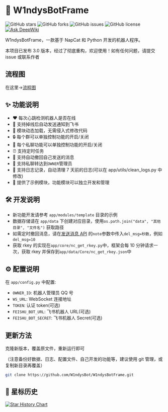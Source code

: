 # 🤖 W1ndysBotFrame

![GitHub stars](https://img.shields.io/github/stars/W1ndysBot/W1ndysBotFrame?style=flat-square)
![GitHub forks](https://img.shields.io/github/forks/W1ndysBot/W1ndysBotFrame?style=flat-square)
![GitHub issues](https://img.shields.io/github/issues/W1ndysBot/W1ndysBotFrame?style=flat-square)
![GitHub license](https://img.shields.io/github/license/W1ndysBot/W1ndysBotFrame?style=flat-square)
[![Ask DeepWiki](https://deepwiki.com/badge.svg)](https://deepwiki.com/W1ndysBot/W1ndysBotFrame)

W1ndysBotFrame，一款基于 NapCat 和 Python 开发的机器人程序。

本项目已发布 3.0 版本，经过了彻底重构，欢迎使用！如有任何问题，请提交 issue 或联系作者

## 流程图

在这里->[流程图](./docs/flow_diagram.md)

## ✨ 功能说明

- ❤️ 每次心跳检测机器人是否在线
- 📢 支持掉线后自动发送通知到飞书
- 🔌 模块动态加载，无需侵入式修改代码
- 🔒 每个群可以单独控制功能的开启/关闭
- 🔐 每个私聊功能可以单独控制功能的开启/关闭
- ⏰ 支持定时任务
- 🔄 支持自动撤回自己发送的消息
- 📨 支持私聊转达到`OWNER`管理员
- 📝 支持日志记录，自动清理 7 天前的日志(可以在 app/utils/clean_logs.py 中修改)
- 🧩 提供了示例模块，功能模块可以独立开发和管理

## 🛠️ 开发说明

- 新功能开发请参考 `app/modules/template` 目录的示例
- 数据存储请在 `app/data` 下创建对应目录，使用`os.path.join("data", "其他目录", "文件名")` 获取路径
- 如需定时撤回消息，请在[发送消息 API](https://github.com/W1ndysBot/W1ndysBotFrame/blob/main/app/api/message.py) 的`note`参数中传入`del_msg=秒数`，例如`del_msg=10`
- 获取 rkey 的实现在`app/core/nc_get_rkey.py`中，框架会每 10 分钟请求一次，获取 rkey 并保存到`app/data/Core/nc_get_rkey.json`中

## ⚙️ 配置说明

在 `app/config.py` 中配置:

- `OWNER_ID`: 机器人管理员 QQ 号
- `WS_URL`: WebSocket 连接地址
- `TOKEN`: 认证 token(可选)
- `FEISHU_BOT_URL`: 飞书机器人 URL(可选)
- `FEISHU_BOT_SECRET`: 飞书机器人 Secret(可选)

## 更新方法

克隆新版本，覆盖原文件，重新运行即可

（注意备份好数据、日志、配置文件、自己开发的功能等，建议使用 git 管理，或复制新目录再覆盖）

```bash
git clone https://github.com/W1ndysBot/W1ndysBotFrame.git
```

## 🌟 星标历史

[![Star History Chart](https://api.star-history.com/svg?repos=W1ndysBot/W1ndysBotFrame&type=Date)](https://star-history.com/#W1ndysBot/W1ndysBotFrame&Date)
